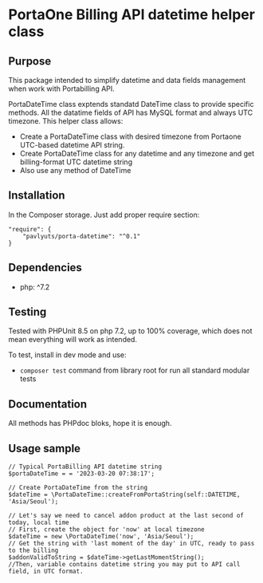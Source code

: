 # PortaOne Billing API datetime helper class

## Purpose

This package intended to simplify datetime and data fields management when work with Portabilling API.

PortaDateTime class exptends standatd DateTime class to provide specific methods. All the datatime fields of API has MySQL format and always UTC timezone. This helper class allows:
- Create a PortaDateTime class with desired timezone from Portaone UTC-based datetime API string.
- Create PortaDateTime class for any datetime and any timezone and get billing-format UTC datetime string
- Also use any method of DateTime

## Installation
In the Composer storage. Just add proper require section:

    "require": {
        "pavlyuts/porta-datetime": "^0.1"
    }

## Dependencies
- php: ^7.2

## Testing
Tested with PHPUnit 8.5 on php 7.2, up to 100% coverage, which does not mean everything will work as intended.

To test, install in dev mode and use: 
- `composer test` command from library root for run all standard modular tests

## Documentation
All methods has PHPdoc bloks, hope it is enough.


## Usage sample
```
// Typical PortaBilling API datetime string
$portaDateTime = = '2023-03-20 07:38:17';

// Create PortaDateTime from the string
$dateTime = \PortaDateTime::createFromPortaString(self::DATETIME, 'Asia/Seoul');

// Let's say we need to cancel addon product at the last second of today, local time
// First, create the object for 'now' at local timezone
$dateTime = new \PortaDateTime('now', 'Asia/Seoul');
// Get the string with 'last moment of the day' in UTC, ready to pass to the billing
$addonValidToString = $dateTime->getLastMomentString();
//Then, variable contains datetime string you may put to API call field, in UTC format.
```

